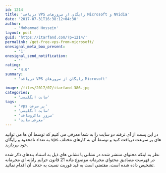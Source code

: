```yaml
---
id: 1214
title: 'دریافت VPS رایگان از سرورهای Microsoft و NVidia'
date: '2017-07-31T16:38:12+04:30'
author:
    - 'Mohammad Hossein'
layout: post
guid: 'https://itarfand.com/?p=1214/'
permalink: /get-free-vps-from-microsoft/
onesignal_meta_box_present:
    - '1'
onesignal_send_notification:
    - ''
rating:
    - '4.0'
summary:
    - 'دریافت VPS رایگان از سرورهای Microsoft'

image: /files/2017/07/itarfand-386.jpg
categories:
    - 'سایت انگلیسی'
tags:
    - 'vps پر سرعت'
    - 'سایت انگلیسی'
    - 'سرور ماکروسافت'
    - 'معرفی سایت'
---
```


در این پست از آی ترفند دو سایت را به شما معرفی می کنیم که توسط آن ها می توانید به تعداد نامحدود و رایگان vps های پر سرعت دریافت کنید و توسط آن به کارهای مختلف خود بپردازید.

نظر به اينکه محتواي منتشر شده در نشاني يا نشاني هاي ذيل به استناد بندهاي ذکر شده در فهرست مصاديق محتواي مجرمانه موضوع ماده 21 قانون جرايم رايانه اي مجرمانه تشخيص داده شده است، مقتضي است به قيد فوريت نسبت به حذف آن اقدام نمائید.